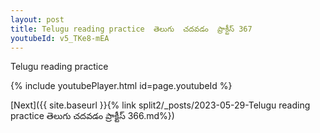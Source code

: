 ```yaml
---
layout: post
title: Telugu reading practice  తెలుగు  చదవడం  ప్రాక్టీస్ 367
youtubeId: v5_TKe8-mEA
---
```

 
 
Telugu reading practice
 
 
 
 
 


{% include youtubePlayer.html id=page.youtubeId %}
 
[Next]({{ site.baseurl }}{% link  split2/_posts/2023-05-29-Telugu reading practice  తెలుగు  చదవడం  ప్రాక్టీస్ 366.md%})
 
